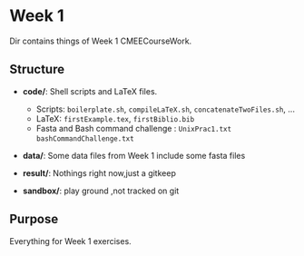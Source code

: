 # Week 1

Dir contains things of  Week 1 CMEECourseWork.

## Structure

- **code/**: Shell scripts and LaTeX files.
    - Scripts: `boilerplate.sh`, `compileLaTeX.sh`, `concatenateTwoFiles.sh`, ...
    - LaTeX: `firstExample.tex`, `firstBiblio.bib`
    - Fasta and  Bash command challenge : `UnixPrac1.txt` `bashCommandChallenge.txt`

- **data/**: Some data files from Week 1 include some fasta files

- **result/**: Nothings right now,just a gitkeep

- **sandbox/**: play ground ,not tracked on git


## Purpose

Everything for Week 1 exercises.
